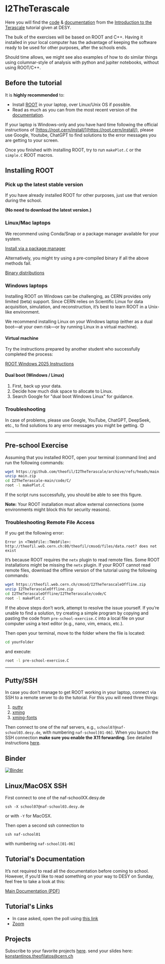 # I2TheTerascale
Here you will find the [code](https://github.com/theofil/I2TheTerascale/tree/main/code) & [documentation](https://github.com/theofil/I2TheTerascale/raw/main/docs/main.pdf) from the [Introduction to the Terascale](https://indico.desy.de/event/33888/) tutorial given at DESY. 

The bulk of the exercises will be based on ROOT and C++. Having it installed in your local computer has the advantage of keeping the software ready to be used for other purposes, after the schools ends.

Should  time allows, we might see also examples of how to do similar things using columnar-style of analysis with python and jupiter notebooks, without using ROOT/C++. 

## Before the tutorial 

It is **highly recommended** to:
* Install [ROOT](https://root.cern.ch "ROOT") in your laptop, over Linux/Unix OS if possible.
* Read as much as you can from the most recent version of the [documentation](https://github.com/theofil/I2TheTerascale/raw/main/docs/main.pdf).


If your laptop is Windows-only and you have hard time following the official instructions of [https://root.cern/install/](https://root.cern/install/), please use Google, Youtube, ChatGPT to find solutions to the error messages you are getting to your screen.

Once you finished with installing ROOT, try to run `makePlot.C` or the `simple.C` ROOT macros. 

## Installing ROOT

### Pick up the latest stable version
If you have already installed ROOT for other purposes, just use that version during the school.

**(No need to download the latest version.)**

### Linux/Mac laptops
We recommend using Conda/Snap or a package manager available for your system.

[Install via a package manager](https://root.cern/install/#install-via-a-package-manager)

Alternatively, you might try using a pre-compiled binary if all the above methods fail.

[Binary distributions](https://root.cern/releases/release-63404/#binary-distributions)

### Windows laptops
Installing ROOT on Windows can be challenging, as CERN provides only limited (beta) support. Since CERN relies on Scientific Linux for data acquisition, simulation, and reconstruction, it’s best to learn ROOT in a Unix-like environment.

We recommend installing Linux on your Windows laptop (either as a dual boot—at your own risk—or by running Linux in a virtual machine).

#### Virtual machine
Try the instructions prepared by another student who successfully completed the process:

[ROOT Windows 2025 Instructions](https://github.com/theofil/I2TheTerascale/raw/main/docs/ROOT_Windows_2025.pdf)

#### Dual boot (Windows / Linux)
1. First, back up your data.
2. Decide how much disk space to allocate to Linux.
3. Search Google for "dual boot Windows Linux" for guidance.

### Troubleshooting
In case of problems, please use Google, YouTube, ChatGPT, DeepSeek, etc., to find solutions to any error messages you might be getting. 😊

---

## Pre-school Exercise

Assuming that you installed ROOT, open your terminal (command line) and run the following commands:

```bash
wget https://github.com/theofil/I2TheTerascale/archive/refs/heads/main.zip
unzip main.zip 
cd I2TheTerascale-main/code/C/
root -l makePlot.C 
```

If the script runs successfully, you should be able to see this figure.

**Note:** Your ROOT installation must allow external connections (some environments might block this for security reasons).

### Troubleshooting Remote File Access
If you get the following error:

```
Error in <TWebFile::TWebFile>: http://theofil.web.cern.ch:80/theofil/cmsod/files/data.root? does not exist
```

It’s because ROOT requires the `netx` plugin to read remote files. Some ROOT installations might be missing the `netx` plugin. If your ROOT cannot read remote files, download the offline version of the tutorial using the following commands:

```bash
wget https://theofil.web.cern.ch/cmsod/I2TheTerascaleOffline.zip
unzip I2TheTerascaleOffline.zip
cd I2TheTerascaleOffline/I2TheTerascale/code/C
root -l makePlot.C
```

If the above steps don’t work, attempt to resolve the issue yourself. If you’re unable to find a solution, try creating a simple program by copying and pasting the code from `pre-school-exercise.C` into a local file on your computer using a text editor (e.g., nano, vim, emacs, etc.).

Then open your terminal, move to the folder where the file is located:

```bash
cd yourFolder
```

and execute:

```bash
root -l pre-school-exercise.C
```

---



## Putty/SSH 
In case you don't manage to get ROOT working in your laptop, connect via SSH to a remote server to do the tutorial. For this you will need three things:

 1. [putty](https://www.putty.org) 
 2. [xming](https://sourceforge.net/projects/xming/)
 3. [xming-fonts](https://sourceforge.net/projects/xming/files/Xming-fonts/7.7.0.10/)

Then connect to one of the naf servers, e.g., `school07@naf-school03.desy.de`, with numbering `naf-school[01-06]`. When you launch the SSH connection **make sure you enable the X11 forwarding**.
See detailed instructions [here](docs/SSH_X11_Forwarding_on_Windows_with_Putty.pdf).

## Binder
[![Binder](https://mybinder.org/badge_logo.svg)](https://mybinder.org/v2/gh/theofil/I2TheTerascale/main)


## Linux/MacOSX SSH
First connect to one of the  naf-schoolXX.desy.de

`ssh -X school07@naf-school03.desy.de` 

or with `-Y` for MacOSX.

Then open a second ssh connection to 

`ssh naf-school01` 

with numbering `naf-school[01-06]`


## Tutorial's Documentation

It’s not required to read all the documentation before coming to school. However, if you’d like to read something on your way to DESY on Sunday, feel free to take a look at this:

[Main Documentation (PDF)](https://github.com/theofil/I2TheTerascale/raw/main/docs/main.pdf)

## Tutorial's Links 
* In case asked, open the poll using [this link]()
* [Zoom](https://cern.zoom.us/j/67301485054?pwd=DLFGPQQa85AmGVrabSqSuE4FpUa3P3.1)

## Projects 
Subscribe to your favorite projects [here](https://docs.google.com/document/d/1eR6FhVAyxgN899ztVJWdtplGr__nc49LxGnIi53dcog/edit?usp=sharing). 
send your slides here: konstantinos.theofilatos@cern.ch

